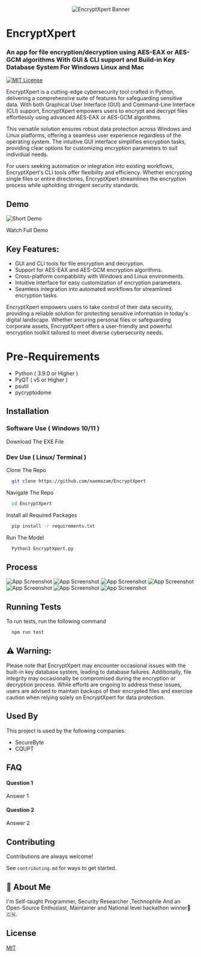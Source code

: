<p align="center">
  <img src="https://github.com/naemazam/EncryptXpert/blob/main/banner.png" alt="EncryptXpert Banner">
</p>

# EncryptXpert

### An app for file encryption/decryption using AES-EAX or AES-GCM algorithms With GUI & CLI support and Build-in Key Database System For Windows Linux and Mac

[![MIT License](https://img.shields.io/badge/License-MIT-green.svg)](https://choosealicense.com/licenses/mit/)

EncryptXpert is a cutting-edge cybersecurity tool crafted in Python, delivering a comprehensive suite of features for safeguarding sensitive data. With both Graphical User Interface (GUI) and Command-Line Interface (CLI) support, EncryptXpert empowers users to encrypt and decrypt files effortlessly using advanced AES-EAX or AES-GCM algorithms.

This versatile solution ensures robust data protection across Windows and Linux platforms, offering a seamless user experience regardless of the operating system. The intuitive GUI interface simplifies encryption tasks, providing clear options for customizing encryption parameters to suit individual needs.

For users seeking automation or integration into existing workflows, EncryptXpert's CLI tools offer flexibility and efficiency. Whether encrypting single files or entire directories, EncryptXpert streamlines the encryption process while upholding stringent security standards.



## Demo

![Short Demo](https://github.com/naemazam/EncryptXpert/blob/main/Demo/encx.gif)

Watch Full Demo 


## Key Features:

- GUI and CLI tools for file encryption and decryption.
- Support for AES-EAX and AES-GCM encryption algorithms.
- Cross-platform compatibility with Windows and Linux environments.
- Intuitive interface for easy customization of encryption parameters.
- Seamless integration into automated workflows for streamlined encryption tasks.

EncryptXpert empowers users to take control of their data security, providing a reliable solution for protecting sensitive information in today's digital landscape. Whether securing personal files or safeguarding corporate assets, EncryptXpert offers a user-friendly and powerful encryption toolkit tailored to meet diverse cybersecurity needs.

# Pre-Requirements
- Python ( 3.9.0 or Higher )
- PyQT ( v5 or Higher )
- psutil
- pycryptodome

## Installation  

### Software Use ( Windows 10/11 )

Download The EXE File 

### Dev Use ( Linux/ Terminal )

Clone The Repo 
```bash
  git clone https://github.com/naemazam/EncryptXpert 
```

Navigate The Repo 

```bash
  cd EncryptXpert
```

Install all Required Packages

```bash
  pip install -r requirements.txt
```
Run The Model

```bash
  Python3 EncryptXpert.py
```
    
## Process 

![App Screenshot](https://github.com/naemazam/EncryptXpert/blob/main/images/Softwarepic.png)
![App Screenshot](https://github.com/naemazam/EncryptXpert/blob/main/images/DBpic.png)
![App Screenshot](https://github.com/naemazam/EncryptXpert/blob/main/images/db2.png)
![App Screenshot](https://github.com/naemazam/EncryptXpert/blob/main/images/db3.png)
![App Screenshot](https://github.com/naemazam/EncryptXpert/blob/main/images/ancfile.png)
![App Screenshot](https://github.com/naemazam/EncryptXpert/blob/main/images/dec1.png)
![App Screenshot](https://github.com/naemazam/EncryptXpert/blob/main/images/dec2.png)


## Running Tests

To run tests, run the following command

```bash
  npm run test
```

## ⚠️ Warning: 
Please note that EncryptXpert may encounter occasional issues with the built-in key database system, leading to database failures. Additionally, file integrity may occasionally be compromised during the encryption or decryption process. While efforts are ongoing to address these issues, users are advised to maintain backups of their encrypted files and exercise caution when relying solely on EncryptXpert for data protection.

## Used By

This project is used by the following companies:

- SecureByte
- CQUPT


## FAQ

#### Question 1

Answer 1

#### Question 2

Answer 2


## Contributing

Contributions are always welcome!

See `contributing.md` for ways to get started.



## 🚀 About Me
I'm Self-taught Programmer, Security Researcher ,Technophile And an Open-Source Enthusiast, Maintainer and National level hackathon winner🥇 🇨🇳.



## License

[MIT](https://choosealicense.com/licenses/mit/)

